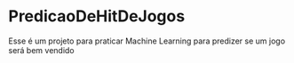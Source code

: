 # PredicaoDeHitDeJogos
Esse é um projeto para praticar Machine Learning para predizer se um jogo será bem vendido
